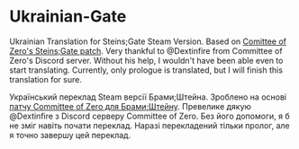 # Ukrainian-Gate
Ukrainian Translation for Steins;Gate Steam Version. Based on [Comittee of Zero's Steins;Gate patch](https://github.com/CommitteeOfZero/sghd-patch/releases).
Very thankful to @Dextinfire from Committee of Zero's Discord server. Without his help, I wouldn't have been able even to start translating.
Currently, only prologue is translated, but I will finish this translation for sure.

Український переклад Steam версії Брами;Штейна. Зроблено на основі [патчу Committee of Zero для Брами;Штейну](https://github.com/CommitteeOfZero/sghd-patch/releases).
Превелике дякую @Dextinfire з Discord серверу Committee of Zero. Без його допомоги, я б не зміг навіть почати переклад.
Наразі перекладений тільки пролог, але я точно завершу цей переклад.
